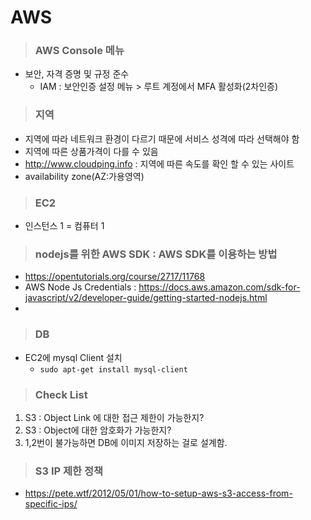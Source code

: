 # AWS
> ### AWS Console 메뉴
  - 보안, 자격 증명 및 규정 준수
    + IAM : 보안인증 설정 메뉴 > 루트 계정에서 MFA 활성화(2차인증)

> ### 지역
  - 지역에 따라 네트워크 환경이 다르기 때문에 서비스 성격에 따라 선택해야 함
  - 지역에 따른 상품가격이 다를 수 있음
  - http://www.cloudping.info : 지역에 따른 속도를 확인 할 수 있는 사이트
  - availability zone(AZ:가용영역)
  
> ### EC2
  - 인스턴스 1 = 컴퓨터 1
  
> ### nodejs를 위한 AWS SDK : AWS SDK를 이용하는 방법
  - https://opentutorials.org/course/2717/11768
  - AWS Node Js Credentials : https://docs.aws.amazon.com/sdk-for-javascript/v2/developer-guide/getting-started-nodejs.html
  - 
  
> ### DB
  - EC2에 mysql Client 설치
    + `sudo apt-get install mysql-client`
    
> ### Check List
  1. S3 : Object Link 에 대한 접근 제한이 가능한지?
  2. S3 : Object에 대한 암호화가 가능한지?
  3. 1,2번이 불가능하면 DB에 이미지 저장하는 걸로 설계함. 
  
> ### S3 IP 제한 정책 
  - https://pete.wtf/2012/05/01/how-to-setup-aws-s3-access-from-specific-ips/

> ### 


  


  
  
  
